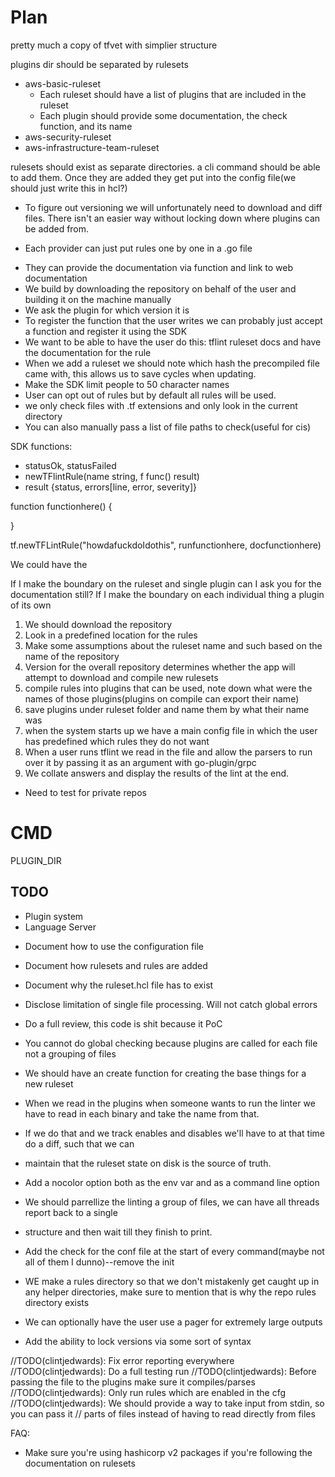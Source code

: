 # Plan

pretty much a copy of tfvet with simplier structure

plugins dir should be separated by rulesets

- aws-basic-ruleset
  - Each ruleset should have a list of plugins that are included in the ruleset
  - Each plugin should provide some documentation, the check function, and its name
- aws-security-ruleset
- aws-infrastructure-team-ruleset

rulesets should exist as separate directories. a cli command should be able to add them.
Once they are added they get put into the config file(we should just write this in hcl?)

- To figure out versioning we will unfortunately need to download and diff files. There isn't an
  easier way without locking down where plugins can be added from.

* Each provider can just put rules one by one in a .go file

- They can provide the documentation via function and link to web documentation
- We build by downloading the repository on behalf of the user and building it on the machine manually
- We ask the plugin for which version it is
- To register the function that the user writes we can probably just accept a function and register it using the SDK
- We want to be able to have the user do this: tflint ruleset docs <name> and have the documentation for the rule
- When we add a ruleset we should note which hash the precompiled file came with, this allows us to save cycles when
  updating.
- Make the SDK limit people to 50 character names
- User can opt out of rules but by default all rules will be used.
- we only check files with .tf extensions and only look in the current directory
- You can also manually pass a list of file paths to check(useful for cis)

SDK functions:

- statusOk, statusFailed
- newTFlintRule(name string, f func() result)
- result {status, errors[line, error, severity]}

function functionhere() {

}

tf.newTFLintRule("howdafuckdoIdothis", runfunctionhere, docfunctionhere)

We could have the

If I make the boundary on the ruleset and single plugin can I ask you for the documentation still?
If I make the boundary on each individual thing a plugin of its own

1. We should download the repository
2. Look in a predefined location for the rules
3. Make some assumptions about the ruleset name and such based on the name of the repository
4. Version for the overall repository determines whether the app will attempt to download and compile new rulesets
5. compile rules into plugins that can be used, note down what were the names of those plugins(plugins on compile can export their name)
6. save plugins under ruleset folder and name them by what their name was
7. when the system starts up we have a main config file in which the user has predefined which rules they do not want
8. When a user runs tflint we read in the file and allow the parsers to run over it by passing it as an argument with go-plugin/grpc
9. We collate answers and display the results of the lint at the end.

- Need to test for private repos

# CMD

PLUGIN_DIR

## TODO

- Plugin system
- Language Server

* Document how to use the configuration file
* Document how rulesets and rules are added
* Document why the ruleset.hcl file has to exist
* Disclose limitation of single file processing. Will not catch global errors
* Do a full review, this code is shit because it PoC
* You cannot do global checking because plugins are called for each file not a grouping of files
* We should have an create function for creating the base things for a new ruleset

* When we read in the plugins when someone wants to run the linter we have to read in each binary and take the name from that.
* If we do that and we track enables and disables we'll have to at that time do a diff, such that we can
* maintain that the ruleset state on disk is the source of truth.
* Add a nocolor option both as the env var and as a command line option

* We should parrellize the linting a group of files, we can have all threads report back to a single
* structure and then wait till they finish to print.
* Add the check for the conf file at the start of every command(maybe not all of them I dunno)--remove the init
* WE make a rules directory so that we don't mistakenly get caught up in any helper directories, make sure to mention that is why the repo rules directory exists
* We can optionally have the user use a pager for extremely large outputs
* Add the ability to lock versions via some sort of syntax

//TODO(clintjedwards): Fix error reporting everywhere
//TODO(clintjedwards): Do a full testing run
//TODO(clintjedwards): Before passing the file to the plugins make sure it compiles/parses
//TODO(clintjedwards): Only run rules which are enabled in the cfg
//TODO(clintjedwards): We should provide a way to take input from stdin, so you can pass it
// parts of files instead of having to read directly from files

FAQ:

- Make sure you're using hashicorp v2 packages if you're following the documentation on rulesets
